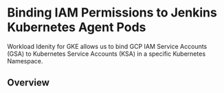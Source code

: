 # Binding IAM Permissions to Jenkins Kubernetes Agent Pods

Workload Idenity for GKE allows us to bind GCP IAM Service Accounts (GSA) to Kubernetes Service Accounts (KSA) in a specific Kubernetes Namespace.

## Overview